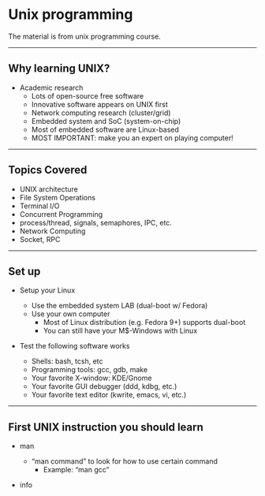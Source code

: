 # Unix programming
 The material is from unix programming course.
 
***

## Why learning UNIX?
 + Academic research
    + Lots of open-source free software
    + Innovative software appears on UNIX first
    + Network computing research (cluster/grid)
    + Embedded system and SoC (system-on-chip)
    + Most of embedded software are Linux-based
    + MOST IMPORTANT: make you an expert on playing computer!

***

## Topics Covered

+ UNIX architecture
+ File System Operations
+ Terminal I/O
+ Concurrent Programming
+ process/thread, signals, semaphores, IPC, etc.
+ Network Computing
+ Socket, RPC

***

## Set up

- Setup your Linux
	- Use the embedded system LAB (dual-boot w/ Fedora)
	- Use your own computer
		- Most of Linux distribution (e.g. Fedora 9+) supports dual-boot
		- You can still have your M$-Windows with Linux

- Test the following software works
	- Shells: bash, tcsh, etc
	- Programming tools: gcc, gdb, make
	- Your favorite X-window: KDE/Gnome
	- Your favorite GUI debugger (ddd, kdbg, etc.)
	- Your favorite text editor (kwrite, emacs, vi, etc.)

***

## First UNIX instruction you should learn

- man
	- “man command” to look for how to use certain command
		- Example: “man gcc”




- info

